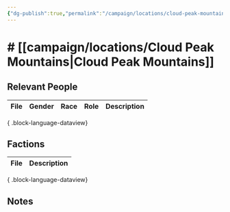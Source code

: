 ```yaml
---
{"dg-publish":true,"permalink":"/campaign/locations/cloud-peak-mountains/"}
---
```


# # [[campaign/locations/Cloud Peak Mountains\|Cloud Peak Mountains]]


## Relevant People
| File | Gender | Race | Role | Description |
| ---- | ------ | ---- | ---- | ----------- |

{ .block-language-dataview}

## Factions
| File | Description |
| ---- | ----------- |

{ .block-language-dataview}

## Notes
